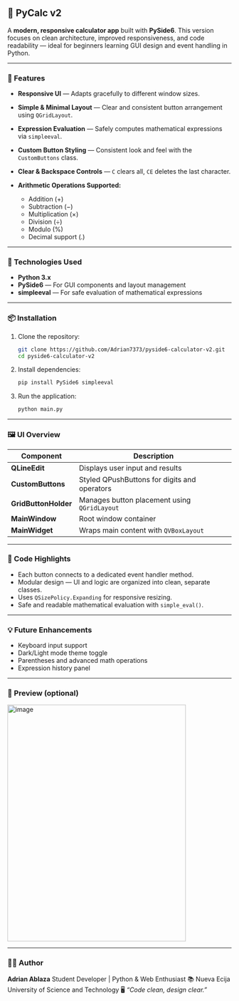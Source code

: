 ## 🧮 PyCalc v2

A **modern, responsive calculator app** built with **PySide6**.
This version focuses on clean architecture, improved responsiveness, and code readability — ideal for beginners learning GUI design and event handling in Python.

---

### 🚀 Features

* **Responsive UI** — Adapts gracefully to different window sizes.
* **Simple & Minimal Layout** — Clear and consistent button arrangement using `QGridLayout`.
* **Expression Evaluation** — Safely computes mathematical expressions via `simpleeval`.
* **Custom Button Styling** — Consistent look and feel with the `CustomButtons` class.
* **Clear & Backspace Controls** — `C` clears all, `CE` deletes the last character.
* **Arithmetic Operations Supported:**

  * Addition (+)
  * Subtraction (−)
  * Multiplication (×)
  * Division (÷)
  * Modulo (%)
  * Decimal support (.)

---

### 🧰 Technologies Used

* **Python 3.x**
* **PySide6** — For GUI components and layout management
* **simpleeval** — For safe evaluation of mathematical expressions

---

### 📦 Installation

1. Clone the repository:

   ```bash
   git clone https://github.com/Adrian7373/pyside6-calculator-v2.git
   cd pyside6-calculator-v2
   ```

2. Install dependencies:

   ```bash
   pip install PySide6 simpleeval
   ```

3. Run the application:

   ```bash
   python main.py
   ```

---

### 🖼️ UI Overview

| Component            | Description                                  |
| -------------------- | -------------------------------------------- |
| **QLineEdit**        | Displays user input and results              |
| **CustomButtons**    | Styled QPushButtons for digits and operators |
| **GridButtonHolder** | Manages button placement using `QGridLayout` |
| **MainWindow**       | Root window container                        |
| **MainWidget**       | Wraps main content with `QVBoxLayout`        |

---

### 🧠 Code Highlights

* Each button connects to a dedicated event handler method.
* Modular design — UI and logic are organized into clean, separate classes.
* Uses `QSizePolicy.Expanding` for responsive resizing.
* Safe and readable mathematical evaluation with `simple_eval()`.

---

### 💡 Future Enhancements

* Keyboard input support
* Dark/Light mode theme toggle
* Parentheses and advanced math operations
* Expression history panel

---

### 📸 Preview (optional)

<img width="401" height="532" alt="image" src="https://github.com/user-attachments/assets/596e128b-4da9-4a05-9e5b-ce8066f17829" />


---

### 👨‍💻 Author

**Adrian Ablaza**
Student Developer | Python & Web Enthusiast
📚 Nueva Ecija University of Science and Technology
🖥️ *“Code clean, design clear.”*

